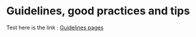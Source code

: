 # Guidelines, good practices and tips

Test here is the link : [Guidelines pages](https://ceramic-blue-tim.github.io/Guidelines/)